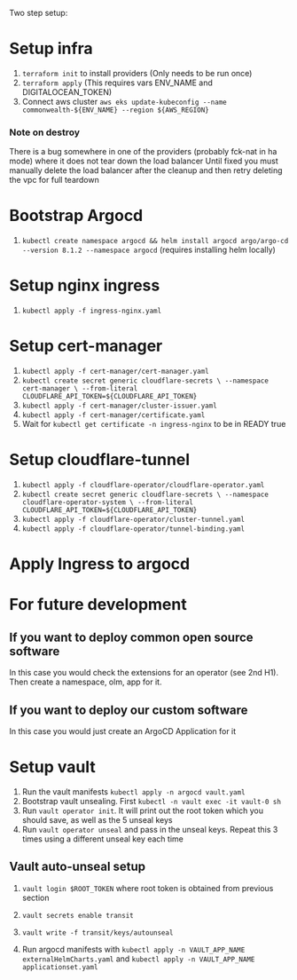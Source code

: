 Two step setup:

# Setup infra
1. `terraform init` to install providers (Only needs to be run once)
2. `terraform apply` (This requires vars ENV_NAME and DIGITALOCEAN_TOKEN)
3. Connect aws cluster `aws eks update-kubeconfig --name commonwealth-${ENV_NAME} --region ${AWS_REGION}`
### Note on destroy
There is a bug somewhere in one of the providers (probably fck-nat in ha mode) where it does not tear down the load balancer
Until fixed you must manually delete the load balancer after the cleanup and then retry deleting the vpc for full
teardown

# Bootstrap Argocd
1. `kubectl create namespace argocd && helm install argocd argo/argo-cd --version 8.1.2 --namespace argocd` (requires installing helm locally)

# Setup nginx ingress
1. `kubectl apply -f ingress-nginx.yaml`

# Setup cert-manager
1. `kubectl apply -f cert-manager/cert-manager.yaml`
2. `kubectl create secret generic cloudflare-secrets \
   --namespace cert-manager \
   --from-literal CLOUDFLARE_API_TOKEN=${CLOUDFLARE_API_TOKEN}`
3. `kubectl apply -f cert-manager/cluster-issuer.yaml`
4. `kubectl apply -f cert-manager/certificate.yaml`
5. Wait for `kubectl get certificate -n ingress-nginx` to be in READY true

# Setup cloudflare-tunnel
1. `kubectl apply -f cloudflare-operator/cloudflare-operator.yaml`
2. `kubectl create secret generic cloudflare-secrets \
   --namespace cloudflare-operator-system \
   --from-literal CLOUDFLARE_API_TOKEN=${CLOUDFLARE_API_TOKEN}`
2. `kubectl apply -f cloudflare-operator/cluster-tunnel.yaml`
3. `kubectl apply -f cloudflare-operator/tunnel-binding.yaml`

# Apply Ingress to argocd



# For future development
## If you want to deploy common open source software
In this case you would check the extensions for an operator (see 2nd H1). Then create a namespace, olm, app
for it. 

## If you want to deploy our custom software
In this case you would just create an ArgoCD Application for it

# Setup vault
1. Run the vault manifests `kubectl apply -n argocd vault.yaml`
2. Bootstrap vault unsealing. First `kubectl -n vault exec -it vault-0 sh`
3. Run `vault operator init`. It will print out the root token which you should save, as well as the 5 unseal keys
4. Run `vault operator unseal` and pass in the unseal keys. Repeat this 3 times using a different unseal key each time

## Vault auto-unseal setup
1. `vault login $ROOT_TOKEN` where root token is obtained from previous section
2. `vault secrets enable transit`
3. `vault write -f transit/keys/autounseal`

4. Run argocd manifests with `kubectl apply -n VAULT_APP_NAME externalHelmCharts.yaml` and `kubectl apply -n VAULT_APP_NAME applicationset.yaml`
